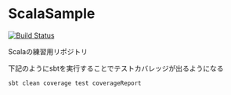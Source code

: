 ScalaSample
===============

[![Build Status](https://travis-ci.org/yoshiyoshi441/ScalaSample.svg?branch=master)](https://travis-ci.org/yoshiyoshi441/ScalaSample)

Scalaの練習用リポジトリ

下記のようにsbtを実行することでテストカバレッジが出るようになる
```
sbt clean coverage test coverageReport
```
